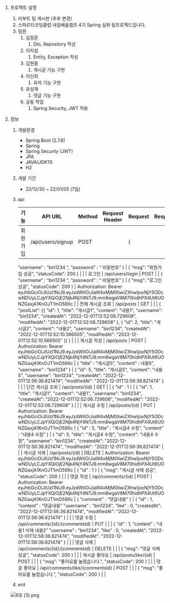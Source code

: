 1. 프로젝트 설명
    1. 리부트 팀 게시판 (추후 변경)
    2. 스파르타코딩클럽 내일배움캠프 4기 Spring 심화 팀프로젝드입니다.
    3. 팀원
        1. 김정훈
            1. Dto, Repository 작성
        2. 이지섭
            1. Entity, Exception 작성
        3. 김현중
            1. 게시글 기능 구현
        4. 이신희
            1. 유저 기능 구현
        5. 유성재
            1. 댓글 기능 구현
        6. 공동 작업
            1. Spring Security, JWT 적용
2. 정보
    1. 개발환경
        - Spring Boot (2.7.6)
        - Spring
        - Spring Security (JWT)
        - JPA
        - JAVA(JDK11)
        - H2
    2. 개발 기간
        - 22/12/30 ~ 22/01/05 (7일)
    3. api
        
        
        | 기능 | API URL | Method | Request Header | Request | Response | Response Header |
        | --- | --- | --- | --- | --- | --- | --- |
        | 회원 가입 | /api/users/signup | POST |  | { 
        ”username” : “bin1234 “,
         “password” : “ 비밀번호“
        } | {
        "msg": "회원가입 성공",
        "statusCode": 200
        } |  |
        | 로그인 | /api/users/login | POST |  | { 
        ”username” : “bin1234 “,
         “password” : “ 비밀번호“
        } | {
        "msg": "로그인 성공",
        "statusCode": 200
        } | Authorization: Bearer eyJhbGciOiJIUzI1NiJ9.eyJzdWIiOiJiaW4xMjM0IiwiZXhwIjoxNjY5ODcwNDUyLCJpYXQiOjE2Njk4NjY4NTJ9.mm8wgaV8M70hidhPX4Ut6UONZGaxjA1KnOJT1mO59Xc |
        | 전체 게시글 조회 | /api/posts | GET |  |  | { "postList": 
        [{
        "id": 1,
        "title": "게시글1",
        "content": "내용1",
        "username": "bin1234",
        "createdAt": "2022-12-01T12:52:06.729608",
        "modifiedAt": "2022-12-01T12:52:06.729608"
        },
        {
        "id": 2,
        "title": "게시글2",
        "content": "내용2",
        "username": "bin1234",
        "createdAt": "2022-12-01T12:52:10.566505",
        "modifiedAt": "2022-12-01T12:52:10.566505"
        }]
        } |  |
        | 게시글 작성 | /api/posts | POST | Authorization: Bearer eyJhbGciOiJIUzI1NiJ9.eyJzdWIiOiJiaW4xMjM0IiwiZXhwIjoxNjY5ODcwNDUyLCJpYXQiOjE2Njk4NjY4NTJ9.mm8wgaV8M70hidhPX4Ut6UONZGaxjA1KnOJT1mO59Xc | {
        ”title” : “게시글5”,
        ”content” : 내용5”,
        ”username” : “bin1234”
        } | {
        "id": 5,
        "title": "게시글5",
        "content": "내용5",
        "username": "bin1234",
        "createdAt": "2022-12-01T12:56:36.821474",
        "modifiedAt": "2022-12-01T12:56:36.821474"
        } |  |
        | 단건 게시글 조회 | /api/posts/{id} | GET |  | {
        ”id” : 1
        } | {
        "id": 1,
        "title": "게시글1",
        "content": "내용1",
        "username": "bin1234",
        "createdAt": "2022-12-01T12:52:06.729608",
        "modifiedAt": "2022-12-01T12:52:06.729608"
        } |  |
        | 게시글 수정 | /api/posts/{id} | PUT | Authorization: Bearer eyJhbGciOiJIUzI1NiJ9.eyJzdWIiOiJiaW4xMjM0IiwiZXhwIjoxNjY5ODcwNDUyLCJpYXQiOjE2Njk4NjY4NTJ9.mm8wgaV8M70hidhPX4Ut6UONZGaxjA1KnOJT1mO59Xc | {
        ”id” : 5,
        ”title” : “게시글4 수정”,
        ”content” : “내용4 수정”
        }
         | {
        "id": 5,
        "title": "게시글4 수정",
        "content": "내용4 수정",
        "username": "bin1234",
        "createdAt": "2022-12-01T12:56:36.821474",
        "modifiedAt": "2022-12-01T12:56:36.821474" |  |
        | 게시글 삭제 | /api/posts/{id} | DELETE | Authorization: Bearer eyJhbGciOiJIUzI1NiJ9.eyJzdWIiOiJiaW4xMjM0IiwiZXhwIjoxNjY5ODcwNDUyLCJpYXQiOjE2Njk4NjY4NTJ9.mm8wgaV8M70hidhPX4Ut6UONZGaxjA1KnOJT1mO59Xc | {
        ”id” : 1
        } | {
        "msg": "게시글 삭제 성공",
        "statusCode": 200
        } |  |
        | 댓글 작성 | /api/comments/{id} | POST | Authorization: Bearer eyJhbGciOiJIUzI1NiJ9.eyJzdWIiOiJiaW4xMjM0IiwiZXhwIjoxNjY5ODcwNDUyLCJpYXQiOjE2Njk4NjY4NTJ9.mm8wgaV8M70hidhPX4Ut6UONZGaxjA1KnOJT1mO59Xc | {
        ”comment” : “댓글내용”
        } | {
        ”id” : 1,
        ”content” : “댓글내용”
        ”username” : "bin1234", 
        ”like” : 0,
        "createdAt": "2022-12-01T12:56:36.821474",
        "modifiedAt": "2022-12-01T12:56:36.821474"
        } |  |
        | 댓글 수정 | /api/comments/{id}/{commentsId} | PUT |  |  | {
        ”id” : 1,
        ”content” : “내용1 삭제 내용2”
        ”username” : "bin1234", 
        ”like” : 0,
        "createdAt": "2022-12-01T12:56:36.821474",
        "modifiedAt": "2022-12-01T12:56:36.821474"
        } |  |
        | 댓글 삭제 | /api/comments/{id}/{commentsId} | DELETE |  |  | {
        "msg": "댓글 삭제 성공",
        "statusCode": 200
        } |  |
        | 게시글 좋아요 | /api/posts/like/{id} | POST |  |  | {
        "msg": "좋아요를 눌렀습니다.",
        "statusCode": 200
        } |  |
        | 댓글 좋아요 | /api/comments/like/{commentsId} | POST |  |  | {
        "msg": "좋아요를 눌렀습니다.",
        "statusCode": 200
        } |  |
    4. erd
    
    ![9조 (3).png](https://s3-us-west-2.amazonaws.com/secure.notion-static.com/8d6e6253-6fd0-4fc3-a196-726801f4c7b4/9%EC%A1%B0_(3).png)
